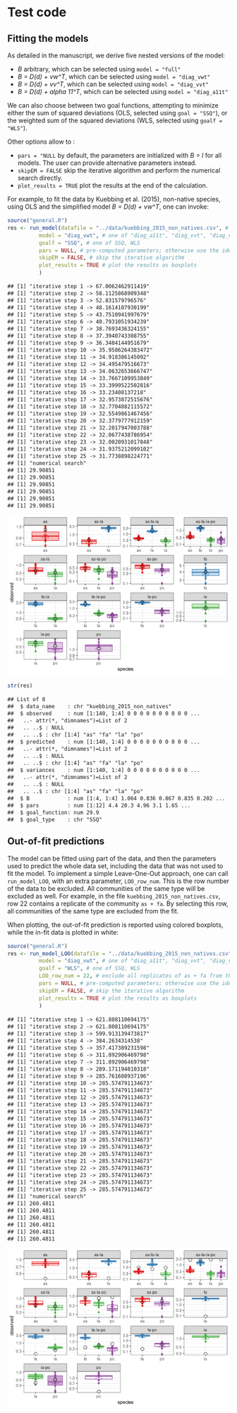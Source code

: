 Test code
================

## Fitting the models

As detailed in the manuscript, we derive five nested versions of the
model:

-   *B* arbitrary, which can be selected using `model = "full"`
-   *B = D(d) + vw^T*, which can be selected using `model = "diag_vwt"`
-   *B = D(d) + vv^T*, which can be selected using `model = "diag_vvt"`
-   *B = D(d) + alpha 11^T*, which can be selected using
    `model = "diag_a11t"`

We can also choose between two goal functions, attempting to minimize
either the sum of squared deviations (OLS, selected using
`goal = "SSQ"`), or the weighted sum of the squared deviations (WLS,
selected using `goalf = "WLS"`).

Other options allow to :

-   `pars = "NULL` by default, the parameters are initialized with *B =
    I* for all models. The user can provide alternative parameters
    instead.
-   `skipEM = FALSE` skip the iterative algorithm and perform the
    numerical search directly.
-   `plot_results = TRUE` plot the results at the end of the
    calculation.

For example, to fit the data by Kuebbing et al. (2015), non-native
species, using OLS and the simplified model *B = D(d) + vw^T*, one can
invoke:

``` r
source("general.R")
res <- run_model(datafile = "../data/kuebbing_2015_non_natives.csv", # location of the data
          model = "diag_vwt", # one of "diag_a11t", "diag_vvt", "diag_vwt", or "full"
          goalf = "SSQ", # one of SSQ, WLS
          pars = NULL, # pre-computed parameters; otherwise use the identity matrix
          skipEM = FALSE, # skip the iterative algorithm
          plot_results = TRUE # plot the results as boxplots
          )
```

    ## [1] "iterative step 1 -> 67.0062462911419"
    ## [1] "iterative step 2 -> 58.1125868909348"
    ## [1] "iterative step 3 -> 52.831579796576"
    ## [1] "iterative step 4 -> 48.1614107930199"
    ## [1] "iterative step 5 -> 43.7510941997679"
    ## [1] "iterative step 6 -> 40.7931051934239"
    ## [1] "iterative step 7 -> 38.7693436324155"
    ## [1] "iterative step 8 -> 37.3940743308755"
    ## [1] "iterative step 9 -> 36.3404144951679"
    ## [1] "iterative step 10 -> 35.9586264383472"
    ## [1] "iterative step 11 -> 34.918386145092"
    ## [1] "iterative step 12 -> 34.495479516673"
    ## [1] "iterative step 13 -> 34.0632653666747"
    ## [1] "iterative step 14 -> 33.7667109953849"
    ## [1] "iterative step 15 -> 33.3999522502816"
    ## [1] "iterative step 16 -> 33.23408137218"
    ## [1] "iterative step 17 -> 32.9573872515676"
    ## [1] "iterative step 18 -> 32.7704882115572"
    ## [1] "iterative step 19 -> 32.5549861467456"
    ## [1] "iterative step 20 -> 32.3779777912159"
    ## [1] "iterative step 21 -> 32.2017947003788"
    ## [1] "iterative step 22 -> 32.0677438786954"
    ## [1] "iterative step 23 -> 32.0020931017848"
    ## [1] "iterative step 24 -> 31.9375212099102"
    ## [1] "iterative step 25 -> 31.7738898224771"
    ## [1] "numerical search"
    ## [1] 29.90851
    ## [1] 29.90851
    ## [1] 29.90851
    ## [1] 29.90851
    ## [1] 29.90851
    ## [1] 29.90851

![](README_files/figure-gfm/unnamed-chunk-1-1.png)<!-- -->

``` r
str(res)
```

    ## List of 8
    ##  $ data_name    : chr "kuebbing_2015_non_natives"
    ##  $ observed     : num [1:140, 1:4] 0 0 0 0 0 0 0 0 0 0 ...
    ##   ..- attr(*, "dimnames")=List of 2
    ##   .. ..$ : NULL
    ##   .. ..$ : chr [1:4] "as" "fa" "la" "po"
    ##  $ predicted    : num [1:140, 1:4] 0 0 0 0 0 0 0 0 0 0 ...
    ##   ..- attr(*, "dimnames")=List of 2
    ##   .. ..$ : NULL
    ##   .. ..$ : chr [1:4] "as" "fa" "la" "po"
    ##  $ variances    : num [1:140, 1:4] 0 0 0 0 0 0 0 0 0 0 ...
    ##   ..- attr(*, "dimnames")=List of 2
    ##   .. ..$ : NULL
    ##   .. ..$ : chr [1:4] "as" "fa" "la" "po"
    ##  $ B            : num [1:4, 1:4] 1.064 0.836 0.867 0.835 0.202 ...
    ##  $ pars         : num [1:12] 4.4 20.3 4.96 3.1 1.65 ...
    ##  $ goal_function: num 29.9
    ##  $ goal_type    : chr "SSQ"

## Out-of-fit predictions

The model can be fitted using part of the data, and then the parameters
used to predict the whole data set, including the data that was not used
to fit the model. To implement a simple Leave-One-Out approach, one can
call `run_model_LOO`, with an extra parameter, `LOO_row_num`. This is
the row number of the data to be excluded. All communities of the same
type will be excluded as well. For example, in the file
`kuebbing_2015_non_natives.csv`, row 22 contains a replicate of the
community `as + fa`. By selecting this row, all communities of the same
type are excluded from the fit.

When plotting, the out-of-fit prediction is reported using colored
boxplots, while the in-fit data is plotted in white:

``` r
source("general.R")
res <- run_model_LOO(datafile = "../data/kuebbing_2015_non_natives.csv", # location of the data
          model = "diag_vwt", # one of "diag_a11t", "diag_vvt", "diag_vwt", or "full"
          goalf = "WLS", # one of SSQ, WLS
          LOO_row_num = 22, # exclude all replicates of as + fa from the fit
          pars = NULL, # pre-computed parameters; otherwise use the identity matrix
          skipEM = FALSE, # skip the iterative algorithm
          plot_results = TRUE # plot the results as boxplots
          )
```

    ## [1] "iterative step 1 -> 621.808110694175"
    ## [1] "iterative step 2 -> 621.808110694175"
    ## [1] "iterative step 3 -> 599.913139473817"
    ## [1] "iterative step 4 -> 384.2634314538"
    ## [1] "iterative step 5 -> 357.417389231598"
    ## [1] "iterative step 6 -> 311.892906469798"
    ## [1] "iterative step 7 -> 311.892906469798"
    ## [1] "iterative step 8 -> 289.171194810318"
    ## [1] "iterative step 9 -> 285.761608937196"
    ## [1] "iterative step 10 -> 285.574791134673"
    ## [1] "iterative step 11 -> 285.574791134673"
    ## [1] "iterative step 12 -> 285.574791134673"
    ## [1] "iterative step 13 -> 285.574791134673"
    ## [1] "iterative step 14 -> 285.574791134673"
    ## [1] "iterative step 15 -> 285.574791134673"
    ## [1] "iterative step 16 -> 285.574791134673"
    ## [1] "iterative step 17 -> 285.574791134673"
    ## [1] "iterative step 18 -> 285.574791134673"
    ## [1] "iterative step 19 -> 285.574791134673"
    ## [1] "iterative step 20 -> 285.574791134673"
    ## [1] "iterative step 21 -> 285.574791134673"
    ## [1] "iterative step 22 -> 285.574791134673"
    ## [1] "iterative step 23 -> 285.574791134673"
    ## [1] "iterative step 24 -> 285.574791134673"
    ## [1] "iterative step 25 -> 285.574791134673"
    ## [1] "numerical search"
    ## [1] 260.4811
    ## [1] 260.4811
    ## [1] 260.4811
    ## [1] 260.4811
    ## [1] 260.4811
    ## [1] 260.4811

![](README_files/figure-gfm/unnamed-chunk-2-1.png)<!-- -->
